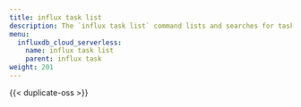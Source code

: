 ```yaml
---
title: influx task list
description: The `influx task list` command lists and searches for tasks in InfluxDB.
menu:
  influxdb_cloud_serverless:
    name: influx task list
    parent: influx task
weight: 201
---
```


{{< duplicate-oss >}}
